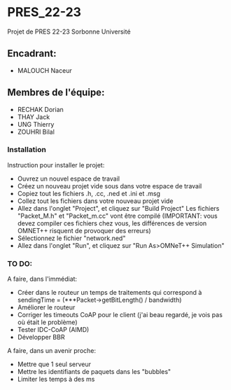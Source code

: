 # PRES_22-23
Projet de PRES 22-23 Sorbonne Université 

## Encadrant:
- MALOUCH Naceur

## Membres de l'équipe:
- RECHAK Dorian
- THAY Jack
- UNG Thierry
- ZOUHRI Bilal

### Installation
Instruction pour installer le projet:
* Ouvrez un nouvel espace de travail
* Créez un nouveau projet vide sous dans votre espace de travail
* Copiez tout les fichiers .h, .cc, .ned et .ini et .msg
* Collez tout les fichiers dans votre nouveau projet vide
* Allez dans l'onglet "Project", et cliquez sur "Build Project"
Les fichiers "Packet_M.h" et "Packet_m.cc" vont être compilé (IMPORTANT: vous devez compiler ces fichiers chez vous, les différences de version OMNET++ risquent de provoquer des erreurs)
* Sélectionnez le fichier "network.ned"
* Allez dans l'onglet "Run", et cliquez sur "Run As>OMNeT++ Simulation"

### TO DO:
A faire, dans l'immédiat:
- Créer dans le routeur un temps de traitements qui correspond à sendingTime = (***Packet->getBitLength() / bandwidth)
- Améliorer le routeur
- Corriger les timeouts CoAP pour le client (j'ai beau regardé, je vois pas où était le problème)
- Tester IDC-CoAP (AIMD)
- Développer BBR

A faire, dans un avenir proche:
- Mettre que 1 seul serveur
- Mettre les identifiants de paquets dans les "bubbles"
- Limiter les temps à des ms
